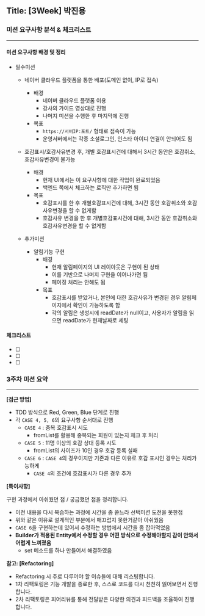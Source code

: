 ## Title: [3Week] 박진용

### 미션 요구사항 분석 & 체크리스트

---

#### 미션 요구사항 배경 및 정리
- 필수미션
  - 네이버 클라우드 플랫폼을 통한 배포(도메인 없이, IP로 접속)
    - 배경
      - 네이버 클라우드 플랫폼 이용
      - 강사의 가이드 영상대로 진행
      - 나머지 미션을 수행한 후 마지막에 진행
    - 목표
      - `https://서버IP:포트/` 형태로 접속이 가능
      - 운영서버에서는 각종 소셜로그인, 인스타 아이디 연결이 안되어도 됨

  - 호감표시/호감사유변경 후, 개별 호감표시건에 대해서 3시간 동안은 호감취소, 호감사유변경이 불가능
    - 배경
        - 현재 UI에서는 이 요구사항에 대한 작업이 완료되었음
        - 백엔드 쪽에서 체크하는 로직만 추가하면 됨
    - 목표
        - 호감표시를 한 후 개별호감표시건에 대해, 3시간 동안 호감취소와 호감사유변경을 할 수 없게함
        - 호감사유 변경을 한 후 개별호감표시건에 대해, 3시간 동안 호감취소와 호감사유변경을 할 수 없게함
  - 추가미션
    - 알림기능 구현
      - 배경
        - 현재 알림페이지의 UI 레이아웃은 구현이 된 상태
        - 이를 기반으로 나머지 구현을 이어나가면 됨
        - 페이징 처리는 안해도 됨
      - 목표
        - 호감표시를 받았거나, 본인에 대한 호감사유가 변경된 경우 알림페이지에서 확인이 가능하도록 함
        - 각의 알림은 생성시에 readDate가 null이고, 사용자가 알림을 읽으면 readDate가 현재날짜로 세팅

#### 체크리스트
 - [ ]   
 - [ ]  
 - [ ]

### 3주차 미션 요약

---

**[접근 방법]**

- TDD 방식으로 Red, Green, Blue 단계로 진행
- 각 `CASE 4, 5, 6`의 요구사항 순서대로 진행
  - `CASE 4` : 중복 호감표시 시도
    - fromList를 활용해 중복되는 회원이 있는지 체크 후 처리
  - `CASE 5` : 11명 이상의 호감 상대 등록 시도 
    - fromList의 사이즈가 10인 경우 호감 등록 실패
  - `CASE 6` : `CASE 4`의 경우이지만 기존과 다른 이유로 호감 표시인 경우는 처리가능하게
    - `CASE 4`의 조건에 호감표시가 다른 경우 추가

**[특이사항]**

구현 과정에서 아쉬웠던 점 / 궁금했던 점을 정리합니다.

- 이전 내용을 다시 복습하는 과정에 시간을 좀 쏟느라 선택미션 도전을 못한점
- 위와 같은 이유로 설계적인 부분에서 매끄럽지 못한거같아 아쉬웠음
- `CASE 6`을 구현하는데 있어서 수정하는 방법에서 시간을 좀 잡아먹었음
- **Builder가 적용된 Entity에서 수정할 경우 어떤 방식으로 수정해야할지 감이 안와서 어렵게 느껴졌음**
  - set 메소드를 하나 만들어서 해결하였음

**참고: [Refactoring]**

- Refactoring 시 주로 다루어야 할 이슈들에 대해 리스팅합니다.
- 1차 리팩토링은 기능 개발을 종료한 후, 스스로 코드를 다시 천천히 읽어보면서 진행합니다.
- 2차 리팩토링은 피어리뷰를 통해 전달받은 다양한 의견과 피드백을 조율하여 진행합니다.